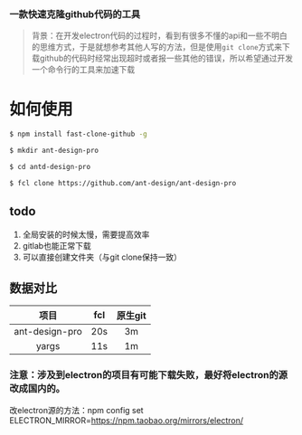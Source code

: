 ### 一款快速克隆github代码的工具

> 背景：在开发electron代码的过程时，看到有很多不懂的api和一些不明白的思维方式，于是就想参考其他人写的方法，但是使用`git clone`方式来下载github的代码时经常出现超时或者报一些其他的错误，所以希望通过开发一个命令行的工具来加速下载

# 如何使用

```bash
$ npm install fast-clone-github -g

$ mkdir ant-design-pro

$ cd antd-design-pro

$ fcl clone https://github.com/ant-design/ant-design-pro
```

## todo

1. 全局安装的时候太慢，需要提高效率
2. gitlab也能正常下载
3. 可以直接创建文件夹（与git clone保持一致）

## 数据对比

|     项目      | fcl  | 原生git |
| :-----------: | :----: | :-------: |
| ant-design-pro | 20s  | 3m      |
|     yargs     | 11s  | 1m      |

### 注意：涉及到electron的项目有可能下载失败，最好将electron的源改成国内的。

改electron源的方法：npm config set ELECTRON_MIRROR=https://npm.taobao.org/mirrors/electron/